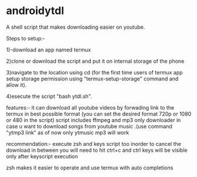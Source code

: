# androidytdl
A shell script that makes downloading easier on youtube.

Steps to setup:-

1)-download an app named termux

2)clone or download the script and put it on internal storage of the phone

3)navigate to the location using cd (for the first time users of termux app setup storage permission using "termux-setup-storage" command and allow it).

4)esecute the script "bash ytdl.sh".

features:-
it can download all youtube videos by forwading link to the termux in best possible format (you can set the desired format 720p or 1080 or 480 in the script)
script includes ffmpeg and mp3 only downloader in case u want to download songs from youtube music .(use command "ytmp3 link" as of now only ytmusic mp3 will work


recommendation:-
execute zsh and keys script too inorder to cancel the download in between you will need to hit ctrl+c and ctrl keys will be visible only after keyscript execution

zsh makes it easier to operate and use termux with auto completions
